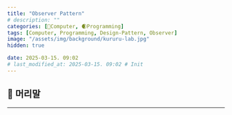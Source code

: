 ```yaml
---
title: "Observer Pattern"
# description: ""
categories: [💫Computer, 🌒Programming]
tags: [Computer, Programming, Design-Pattern, Observer]
image: "/assets/img/background/kururu-lab.jpg"
hidden: true

date: 2025-03-15. 09:02
# last_modified_at: 2025-03-15. 09:02 # Init
---
```


## 💫 머리말

---
